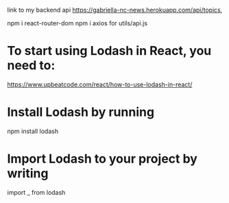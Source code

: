 link to my backend api https://gabriella-nc-news.herokuapp.com/api/topics,

npm i react-router-dom
npm i axios for utils/api.js

# To start using Lodash in React, you need to:

https://www.upbeatcode.com/react/how-to-use-lodash-in-react/

# Install Lodash by running

npm install lodash

# Import Lodash to your project by writing

import \_ from lodash
